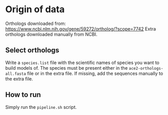 # Origin of data
Orthologs downloaded from: https://www.ncbi.nlm.nih.gov/gene/59272/ortholog/?scope=7742
Extra orthologs downloaded manually from NCBI.

## Select orthologs
Write a `species.list` file with the scientific names of species
you want to build models of. The species must be present either
in the `ace2-orthologs-all.fasta` file or in the extra file. If
missing, add the sequences manually to the extra file.

## How to run
Simply run the `pipeline.sh` script.
